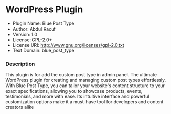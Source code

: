 #  WordPress Plugin 

- Plugin Name: Blue Post Type
- Author: Abdul Raouf
- Version: 1.0
- License: GPL-2.0+
- License URI: http://www.gnu.org/licenses/gpl-2.0.txt
- Text Domain: blue_post_type

### Description

This plugin is for add the custom post type in admin panel. The ultimate WordPress plugin for creating and managing custom post types effortlessly. With Blue Post Type, you can tailor your website's content structure to your exact specifications, allowing you to showcase products, events, testimonials, and more with ease. Its intuitive interface and powerful customization options make it a must-have tool for developers and content creators alike
